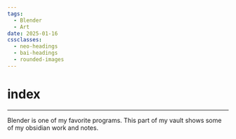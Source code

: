 ```yaml
---
tags:
  - Blender
  - Art
date: 2025-01-16
cssclasses:
  - neo-headings
  - bai-headings
  - rounded-images
---
```

# index

***
Blender is one of my favorite programs. This part of my vault shows some of my obsidian work and notes.
